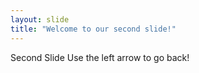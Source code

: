 ```yaml
---
layout: slide
title: "Welcome to our second slide!"
---
```

Second Slide
Use the left arrow to go back!
